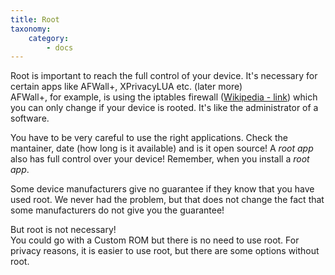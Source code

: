 ```yaml
---
title: Root
taxonomy:
    category:
        - docs
---
```


Root is important to reach the full control of your device. It's necessary for certain apps like AFWall+, XPrivacyLUA etc. (later more)<br>
AFWall+, for example, is using the iptables firewall ([Wikipedia - link](https://en.wikipedia.org/wiki/Iptables)) which you can only change if your device is rooted. It's like the administrator of a software.

You have to be very careful to use the right applications. Check the mantainer, date (how long is it available) and is it open source! A _root app_ also has full control over your device! Remember, when you install a _root app_.

Some device manufacturers give no guarantee if they know that you have used root. We never had the problem, but that does not change the fact that some manufacturers do not give you the guarantee!

But root is not necessary!<br>
You could go with a Custom ROM but there is no need to use root. For privacy reasons, it is easier to use root, but there are some options without root.